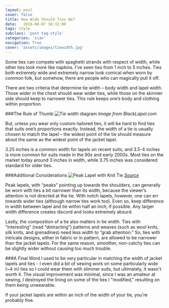 ```yaml
---
layout: post
cover: false
title: How Wide Should Ties Be?
date:   2016-08-07 18:32:00
tags: style
subclass: 'post tag-style'
categories: 'zian'
navigation: True
cover: 'assets/images/tiewidth.jpg'
---
```

 
Some ties can compete with spaghetti strands with respect of width, while other ties look more like napkins. I’ve seen ties from 1 inch to 5 inches. Ties both extremely wide and extremely narrow look comical when worn by common folk, but somehow, there are people who can magically pull it off.

There are two criteria that determine tie width – body width and lapel width. Those wider in the chest should wear wider ties, while those on the skinnier side should keep to narrower ties. This rule keeps one’s body and clothing within proportion.

###The Rule of Thumb
![Tie width diagram](https://blacklapel.com/thecompass/wp-content/uploads/2013/05/tiewidth_v7.png)
*Image from BlackLapel.com*

But, unless you wear only custom-tailored ties, it will be hard to find ties that suits one’s proportions exactly. Instead, the width of a tie is usually chosen to match the lapel – the widest point of the tie should measure about the same as the widest point of the jacket lapel.

3.25 inches is a common width for lapels on recent suits, and 3.5-4 inches is more common for suits made in the 90s and early 2000s. Most ties on the market today around 3 inches in width, while 3.75 inches was considered standard for older ties.

###Additional Considerations
![Peak Lapel with Knit Tie](http://blog.trashness.com/wp-content/uploads/2012/11/sorley-knit.jpg)
*[Source](http://ethandesu.com/post/21772396846/sorley-knit-and-orazio-peaks)*

Peak lapels, with “peaks” pointing up towards the shoulders, can generally be worn with ties a bit narrower than its width, because the viewer’s attention is not directed at the tie. With notch lapels, however, one can err towards wider ties (although narrow ties work too). Even so, keep difference in width between lapel and tie within half an inch, if possible. Any larger width difference creates discord and looks extremely absurd.

Lastly, the composition of a tie also matters in tie width. Ties with “interesting” (read “distracting”) patterns and weaves (such as wool knits, silk knits, and grenadines) need less width to “grab attention.” So, ties with intricate designs, either in fabric or in pattern, are allowed to be narrower than the jacket lapels. For the same reason, smoother, non-catchy ties can be slightly wider without causing too much trouble.

###A Final Word
I used to be very particular in matching the width of jacket lapels and ties -  I even did a bit of sewing work on some particularly wide (~4 in) ties so I could wear them with slimmer suits, but ultimately, it wasn't worth it. The visual improvement was minimal, since I was an amateur at sewing, I destroyed the lining on some of the ties I "modified," resulting on them being unwearable.

If your jacket lapels are within an inch of the width of your tie, you're probably fine. 
